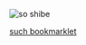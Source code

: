 ![so shibe](http://dfurnes.com/doge-bookmarklet/doge.gif)

[such bookmarklet](http://www.dfurnes.com/doge-bookmarklet/)
